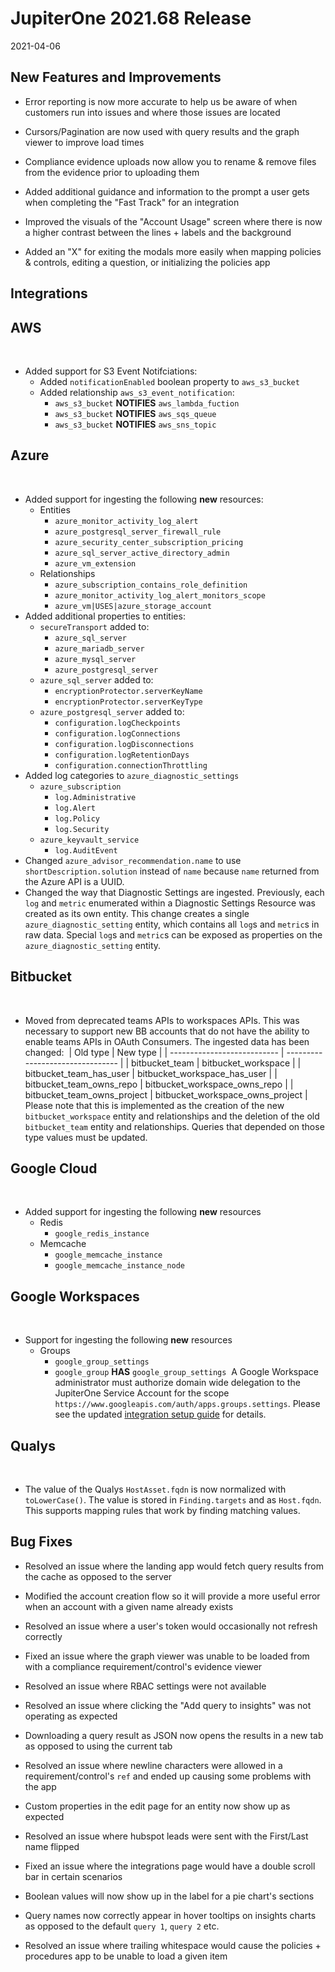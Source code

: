 # JupiterOne 2021.68 Release

2021-04-06

## New Features and Improvements

- Error reporting is now more accurate to help us be aware of when customers run into issues and where those issues are located

- Cursors/Pagination are now used with query results and the graph viewer to improve load times

- Compliance evidence uploads now allow you to rename & remove files from the evidence prior to uploading them
- Added additional guidance and information to the prompt a user gets when completing the "Fast Track" for an integration
- Improved the visuals of the "Account Usage" screen where there is now a higher contrast between the lines + labels and the background
- Added an "X" for exiting the modals more easily when mapping policies & controls, editing a question, or initializing the policies app

## Integrations


## AWS
​
- Added support for S3 Event Notifciations:
​
  - Added `notificationEnabled` boolean property to `aws_s3_bucket`
  - Added relationship `aws_s3_event_notification`:
    - `aws_s3_bucket` **NOTIFIES** `aws_lambda_fuction` 
    - `aws_s3_bucket` **NOTIFIES** `aws_sqs_queue` 
    - `aws_s3_bucket` **NOTIFIES** `aws_sns_topic` 
​
## Azure
​
- Added support for ingesting the following **new** resources:
​
  - Entities
    - `azure_monitor_activity_log_alert`
    - `azure_postgresql_server_firewall_rule`
    - `azure_security_center_subscription_pricing`
    - `azure_sql_server_active_directory_admin`
    - `azure_vm_extension`
  - Relationships
    - `azure_subscription_contains_role_definition`
    - `azure_monitor_activity_log_alert_monitors_scope`
    - `azure_vm|USES|azure_storage_account`
​
- Added additional properties to entities:
  - `secureTransport` added to:
    - `azure_sql_server`
    - `azure_mariadb_server`
    - `azure_mysql_server`
    - `azure_postgresql_server`
  - `azure_sql_server` added to:
    - `encryptionProtector.serverKeyName`
    - `encryptionProtector.serverKeyType`
  - `azure_postgresql_server` added to:
    - `configuration.logCheckpoints`
    - `configuration.logConnections`
    - `configuration.logDisconnections`
    - `configuration.logRetentionDays`
    - `configuration.connectionThrottling`
​
- Added log categories to `azure_diagnostic_settings`
  - `azure_subscription`
    - `log.Administrative`
    - `log.Alert`
    - `log.Policy`
    - `log.Security`
  - `azure_keyvault_service`
    - `log.AuditEvent`
​
- Changed `azure_advisor_recommendation.name` to use `shortDescription.solution`
  instead of `name` because `name` returned from the Azure API is a UUID.
​
- Changed the way that Diagnostic Settings are ingested. Previously, each `log`
  and `metric` enumerated within a Diagnostic Settings Resource was created as
  its own entity. This change creates a single `azure_diagnostic_setting`
  entity, which contains all `log`s and `metric`s in raw data. Special `log`s
  and `metric`s can be exposed as properties on the `azure_diagnostic_setting`
  entity.
​
## Bitbucket
​
- Moved from deprecated teams APIs to workspaces APIs. This was necessary to
  support new BB accounts that do not have the ability to enable teams APIs in
  OAuth Consumers. The ingested data has been changed:
​
  | Old type                    | New type                         |
  | --------------------------- | -------------------------------- |
  | bitbucket_team              | bitbucket_workspace              |
  | bitbucket_team_has_user     | bitbucket_workspace_has_user     |
  | bitbucket_team_owns_repo    | bitbucket_workspace_owns_repo    |
  | bitbucket_team_owns_project | bitbucket_workspace_owns_project |
​
  Please note that this is implemented as the creation of the new
  `bitbucket_workspace` entity and relationships and the deletion of the old
  `bitbucket_team` entity and relationships. Queries that depended on those type
  values must be updated.
​
## Google Cloud
​
- Added support for ingesting the following **new** resources
​
  - Redis
    - `google_redis_instance`
  - Memcache
    - `google_memcache_instance`
    - `google_memcache_instance_node`
​
## Google Workspaces
​
- Support for ingesting the following **new** resources
​
  - Groups
    - `google_group_settings`
    - `google_group` **HAS** `google_group_settings`
​
  A Google Workspace administrator must authorize domain wide delegation to the
  JupiterOne Service Account for the scope
  `https://www.googleapis.com/auth/apps.groups.settings`. Please see the updated
  [integration setup guide](docs/jupiterone.md) for details.
​
## Qualys
​
- The value of the Qualys `HostAsset.fqdn` is now normalized with
  `toLowerCase()`. The value is stored in `Finding.targets` and as `Host.fqdn`.
  This supports mapping rules that work by finding matching values.






## Bug Fixes

 
- Resolved an issue where the landing app would fetch query results from the cache as opposed to the server

- Modified the account creation flow so it will provide a more useful error when an account with a given name already exists
- Resolved an issue where a user's token would occasionally not refresh correctly
- Fixed an issue where the graph viewer was unable to be loaded from with a compliance requirement/control's evidence viewer
- Resolved an issue where RBAC settings were not available
- Resolved an issue where clicking the "Add query to insights" was not operating as expected
- Downloading a query result as JSON now opens the results in a new tab as opposed to using the current tab
- Resolved an issue where newline characters were allowed in a requirement/control's `ref` and ended up causing some problems with the app
- Custom properties in the edit page for an entity now show up as expected
- Resolved an issue where hubspot leads were sent with the First/Last name flipped
- Fixed an issue where the integrations page would have a double scroll bar in certain scenarios
- Boolean values will now show up in the label for a pie chart's sections
- Query names now correctly appear in hover tooltips on insights charts as opposed to the default `query 1`, `query 2` etc.
- Resolved an issue where trailing whitespace would cause the policies + procedures app to be unable to load a given item
